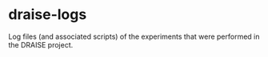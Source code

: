 # draise-logs
Log files (and associated scripts) of the experiments that were performed in the DRAISE project.
